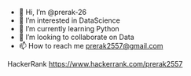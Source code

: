 - 👋 Hi, I’m @prerak-26
- 👀 I’m interested in DataScience
- 🌱 I’m currently learning Python
- 💞️ I’m looking to collaborate on Data
- 📫 How to reach me prerak2557@gmail.com

<!---
prerak-26/prerak-26 is a ✨ special ✨ repository because its `README.md` (this file) appears on your GitHub profile.
You can click the Preview link to take a look at your changes.
--->
HackerRank 
https://www.hackerrank.com/prerak2557
